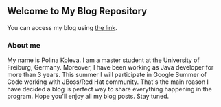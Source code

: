 ## Welcome to My Blog Repository

You can access my blog using [the link](https://polinankoleva.github.io).

### About me

My name is Polina Koleva. I am a master student at the University of Freiburg, Germany. Moreover, I have been working as Java developer for more than 3 years. This summer I will participate in Google Summer of Code working with JBoss/Red Hat community. That's the main reason I have decided a blog is perfect way to share everything happening in the program. Hope you'll enjoy all my blog posts. Stay tuned.
